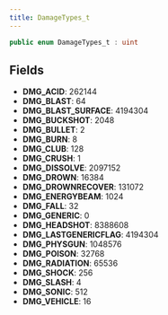 ```yaml
---
title: DamageTypes_t
---
```


```csharp
public enum DamageTypes_t : uint
```

## Fields

- **DMG_ACID**: 262144
- **DMG_BLAST**: 64
- **DMG_BLAST_SURFACE**: 4194304
- **DMG_BUCKSHOT**: 2048
- **DMG_BULLET**: 2
- **DMG_BURN**: 8
- **DMG_CLUB**: 128
- **DMG_CRUSH**: 1
- **DMG_DISSOLVE**: 2097152
- **DMG_DROWN**: 16384
- **DMG_DROWNRECOVER**: 131072
- **DMG_ENERGYBEAM**: 1024
- **DMG_FALL**: 32
- **DMG_GENERIC**: 0
- **DMG_HEADSHOT**: 8388608
- **DMG_LASTGENERICFLAG**: 4194304
- **DMG_PHYSGUN**: 1048576
- **DMG_POISON**: 32768
- **DMG_RADIATION**: 65536
- **DMG_SHOCK**: 256
- **DMG_SLASH**: 4
- **DMG_SONIC**: 512
- **DMG_VEHICLE**: 16

